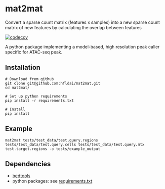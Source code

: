 # mat2mat
Convert a sparse count matrix (features x samples) into a new sparse count matrix of new features by calculating the overlap between features

<!-- badges: start -->
[![codecov](https://codecov.io/gh/hfldai/mat2mat/branch/main/graph/badge.svg?token=XCEMPOM53X)](https://codecov.io/gh/hfldai/mat2mat)
<!-- badges: end -->

A python package implementing a model-based, high resolution peak caller specific for ATAC-seq peak.

## Installation
```
# Download from github
git clone git@github.com:hfldai/mat2mat.git
cd mat2mat/

# Set up python requirements
pip install -r requirements.txt

# Install
pip install
```

## Example
```
mat2mat tests/test_data/test.query.regions tests/test_data/test.query.cells tests/test_data/test.query.mtx test.target.regions -o tests/example_output
```

## Dependencies
* [bedtools](https://bedtools.readthedocs.io/en/latest/)
* python packages: see [requirements.txt](https://github.com/hfldai/mat2mat/blob/main/requirements.txt)
